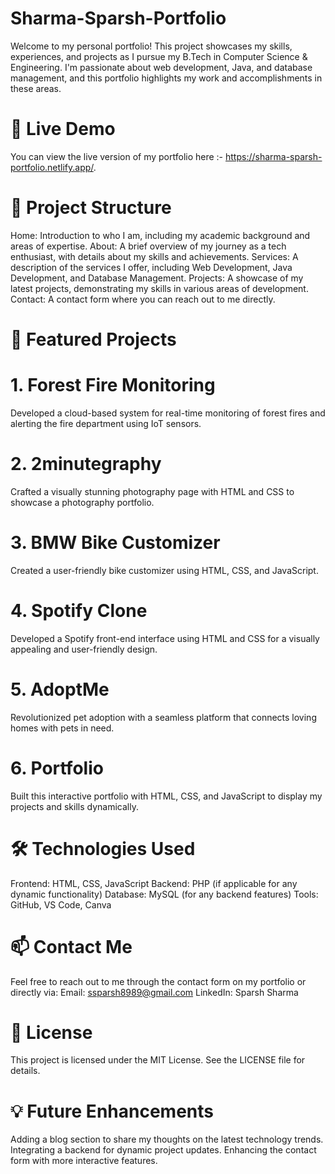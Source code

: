 # Sharma-Sparsh-Portfolio
Welcome to my personal portfolio! This project showcases my skills, experiences, and projects as I pursue my B.Tech in Computer Science & Engineering. I'm passionate about web development, Java, and database management, and this portfolio highlights my work and accomplishments in these areas.

# 🚀 Live Demo
You can view the live version of my portfolio here :- https://sharma-sparsh-portfolio.netlify.app/.

# 📂 Project Structure
Home: Introduction to who I am, including my academic background and areas of expertise.
About: A brief overview of my journey as a tech enthusiast, with details about my skills and achievements.
Services: A description of the services I offer, including Web Development, Java Development, and Database Management.
Projects: A showcase of my latest projects, demonstrating my skills in various areas of development.
Contact: A contact form where you can reach out to me directly.

# 💼 Featured Projects
# 1. Forest Fire Monitoring
Developed a cloud-based system for real-time monitoring of forest fires and alerting the fire department using IoT sensors.

# 2. 2minutegraphy
Crafted a visually stunning photography page with HTML and CSS to showcase a photography portfolio.

# 3. BMW Bike Customizer
Created a user-friendly bike customizer using HTML, CSS, and JavaScript.

# 4. Spotify Clone
Developed a Spotify front-end interface using HTML and CSS for a visually appealing and user-friendly design.

# 5. AdoptMe
Revolutionized pet adoption with a seamless platform that connects loving homes with pets in need.

# 6. Portfolio
Built this interactive portfolio with HTML, CSS, and JavaScript to display my projects and skills dynamically.

# 🛠️ Technologies Used
Frontend: HTML, CSS, JavaScript
Backend: PHP (if applicable for any dynamic functionality)
Database: MySQL (for any backend features)
Tools: GitHub, VS Code, Canva

# 📫 Contact Me
Feel free to reach out to me through the contact form on my portfolio or directly via:
Email: ssparsh8989@gmail.com
LinkedIn: Sparsh Sharma

# 📄 License
This project is licensed under the MIT License. See the LICENSE file for details.

# 💡 Future Enhancements
Adding a blog section to share my thoughts on the latest technology trends.
Integrating a backend for dynamic project updates.
Enhancing the contact form with more interactive features.

